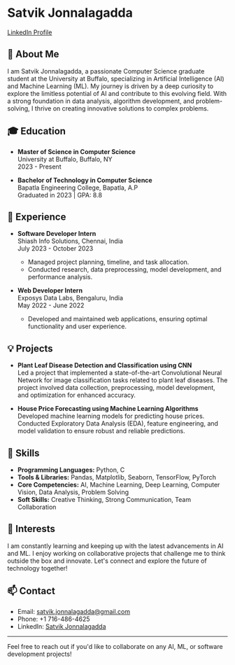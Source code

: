 # Satvik Jonnalagadda

[LinkedIn Profile](https://www.linkedin.com/in/satvik-jonnalagadda-58a8501a0)

## 👋 About Me

I am Satvik Jonnalagadda, a passionate Computer Science graduate student at the University at Buffalo, specializing in Artificial Intelligence (AI) and Machine Learning (ML). My journey is driven by a deep curiosity to explore the limitless potential of AI and contribute to this evolving field. With a strong foundation in data analysis, algorithm development, and problem-solving, I thrive on creating innovative solutions to complex problems.

## 🎓 Education

- **Master of Science in Computer Science**  
  University at Buffalo, Buffalo, NY  
  2023 - Present

- **Bachelor of Technology in Computer Science**  
  Bapatla Engineering College, Bapatla, A.P  
  Graduated in 2023 | GPA: 8.8

## 💼 Experience

- **Software Developer Intern**  
  Shiash Info Solutions, Chennai, India  
  July 2023 - October 2023  
  - Managed project planning, timeline, and task allocation.
  - Conducted research, data preprocessing, model development, and performance analysis.

- **Web Developer Intern**  
  Exposys Data Labs, Bengaluru, India  
  May 2022 - June 2022  
  - Developed and maintained web applications, ensuring optimal functionality and user experience.

## 💡 Projects

- **Plant Leaf Disease Detection and Classification using CNN**  
  Led a project that implemented a state-of-the-art Convolutional Neural Network for image classification tasks related to plant leaf diseases. The project involved data collection, preprocessing, model development, and optimization for enhanced accuracy.

- **House Price Forecasting using Machine Learning Algorithms**  
  Developed machine learning models for predicting house prices. Conducted Exploratory Data Analysis (EDA), feature engineering, and model validation to ensure robust and reliable predictions.

## 🔧 Skills

- **Programming Languages:** Python, C
- **Tools & Libraries:** Pandas, Matplotlib, Seaborn, TensorFlow, PyTorch
- **Core Competencies:** AI, Machine Learning, Deep Learning, Computer Vision, Data Analysis, Problem Solving
- **Soft Skills:** Creative Thinking, Strong Communication, Team Collaboration

## 🌱 Interests

I am constantly learning and keeping up with the latest advancements in AI and ML. I enjoy working on collaborative projects that challenge me to think outside the box and innovate. Let's connect and explore the future of technology together!

## 📫 Contact

- Email: [satvik.jonnalagadda@gmail.com](mailto:satvik.jonnalagadda@gmail.com)
- Phone: +1 716-486-4625
- LinkedIn: [Satvik Jonnalagadda](https://www.linkedin.com/in/satvik-jonnalagadda-58a8501a0)

---

Feel free to reach out if you'd like to collaborate on any AI, ML, or software development projects!
